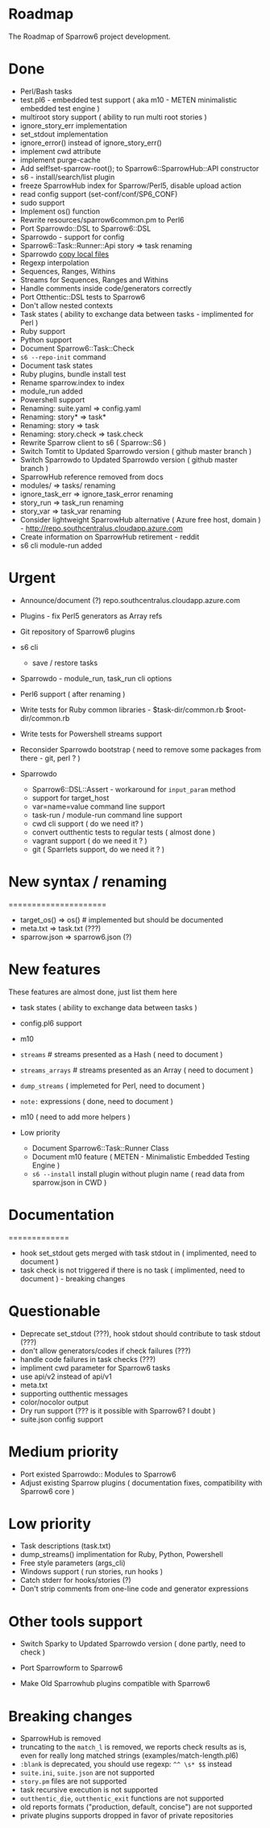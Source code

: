 Roadmap
=======

The Roadmap of Sparrow6 project development.

Done
====
+ Perl/Bash tasks
+ test.pl6 - embedded test support ( aka m10 - METEN minimalistic embedded test engine )
+ multiroot story support ( ability to run multi root stories  )
+ ignore_story_err implementation
+ set_stdout implementation
+ ignore_error() instead of ignore_story_err()
+ implement cwd attribute
+ implement purge-cache
+ Add self!set-sparrow-root(); to Sparrow6::SparrowHub::API constructor
+ s6 - install/search/list plugin
+ freeze SparrowHub index for Sparrow/Perl5, disable upload action
+ read config support (set-conf/conf/SP6_CONF)
+ sudo support
+ Implement os() function
+ Rewrite resources/sparrow6common.pm to Perl6
+ Port Sparrowdo::DSL to Sparrow6::DSL
+ Sparrowdo - support for config
+ Sparrow6::Task::Runner::Api story => task renaming
+ Sparrowdo [copy local files](https://github.com/melezhik/sparrowdo/blob/master/core-dsl.md#copy-local-files)
+ Regexp interpolation
+ Sequences, Ranges, Withins
+ Streams for Sequences, Ranges and Withins
+ Handle comments inside code/generators correctly
+ Port Otthentic::DSL tests to Sparrow6
+ Don't allow  nested contexts
+ Task states ( ability to exchange data between tasks - implimented for Perl )
+ Ruby support
+ Python support
+ Document Sparrow6::Task::Check
+ `s6 --repo-init` command
+ Document task states
+ Ruby plugins, bundle install test
+ Rename sparrow.index to index
+ module_run added
+ Powershell support
+ Renaming: suite.yaml => config.yaml
+ Renaming: story* => task*
+ Renaming: story  => task
+ Renaming: story.check  => task.check
+ Rewrite Sparrow client to s6 ( Sparrow::S6 )
+ Switch Tomtit to Updated Sparrowdo version ( github master branch )
+ Switch Sparrowdo to Updated Sparrowdo version ( github master branch )
+ SparrowHub reference removed from docs
+ modules/ => tasks/ renaming
+ ignore_task_err => ignore_task_error renaming
+ story_run => task_run renaming
+ story_var => task_var renaming
+ Consider lightweight SparrowHub alternative ( Azure free host, domain ) - http://repo.southcentralus.cloudapp.azure.com
+ Create information on SparrowHub retirement - reddit
+ s6 cli module-run added

Urgent
======

- Announce/document (?) repo.southcentralus.cloudapp.azure.com

- Plugins - fix Perl5 generators as Array refs

- Git repository of Sparrow6 plugins

- s6 cli
  - save / restore tasks

- Sparrowdo - module_run, task_run cli options

- Perl6 support ( after renaming )

- Write tests for Ruby common libraries - $task-dir/common.rb $root-dir/common.rb

- Write tests for Powershell streams support

- Reconsider Sparrowdo bootstrap ( need to remove some packages from there - git, perl ? )

- Sparrowdo
  - Sparrow6::DSL::Assert - workaround for `input_param` method
  - support for target_host
  - var=name=value command line support
  - task-run / module-run command line support
  - cwd cli support ( do we need it? )
  - convert outthentic tests to regular tests ( almost done )
  - vagrant support ( do we need it ? )
  - git ( Sparrlets support, do we need it ? )

New syntax / renaming
=====================
=====================

  - target_os() => os() # implemented but should be documented
  - meta.txt => task.txt (???)
  - sparrow.json => sparrow6.json (?)

New features
=============

These features are almost done, just list them here

- task states ( ability to exchange data between tasks )
- config.pl6 support
- m10
- `streams` # streams presented as a Hash ( need to document )
- `streams_arrays` # streams presented as an Array ( need to document )
- `dump_streams` ( implemeted for Perl, need to document )
- `note:` expressions ( done, need to document )

- m10 ( need to add more helpers )

- Low priority
  - Document Sparrow6::Task::Runner Class
  - Document m10 feature ( METEN - Minimalistic Embedded Testing Engine )
  - `s6 --install` install plugin without plugin name ( read data from sparrow.json in CWD )

Documentation
=============
=============

- hook set_stdout gets merged with task stdout in ( implimented, need to document )
- task check is not triggered if there is no task  ( implimented, need to document ) - breaking changes

Questionable
============
- Deprecate set_stdout (???), hook stdout should contribute to task stdout (???)
- don't allow generators/codes if check failures (???)
- handle code failures in task checks (???)
- impliment cwd parameter for Sparrow6 tasks
- use api/v2 instead of api/v1
- meta.txt
- supporting outthentic messages
- color/nocolor output
- Dry run support (??? is it possible with Sparrow6? I doubt )
- suite.json config support

Medium priority
===============
- Port existed Sparrowdo:: Modules to Sparrow6
- Adjust existing Sparrow plugins ( documentation fixes, compatibility with Sparrow6 core )


Low priority
============
- Task descriptions (task.txt)
- dump_streams() implimentation for Ruby, Python, Powershell
- Free style parameters (args_cli)
- Windows support ( run stories, run hooks )
- Catch stderr for hooks/stories (?)
- Don't strip comments from one-line code and generator expressions


Other tools support
===================

- Switch Sparky to Updated Sparrowdo version ( done partly, need to check )

- Port Sparrowform to Sparrow6

- Make Old Sparrowhub plugins compatible with Sparrow6


Breaking changes
================
- SparrowHub is removed
- truncating to the `match_l` is removed, we reports check results as is, even for really long matched strings (examples/match-length.pl6)
- `:blank` is deprecated, you should use regexp: `^^ \s* $$`  instead
- `suite.ini`, `suite.json` are not supported
- `story.pm` files are not supported
-  task recursive execution is not supported
- `outthentic_die`, `outthentic_exit` functions are not supported
- old reports formats ("production, default, concise") are not supported
- private plugins supports dropped in favor of private repositories

